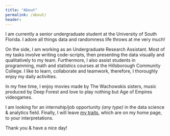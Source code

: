 ```yaml
---
title: "About"
permalink: /about/
header:
---
```

I am currently a senior undergraduate student at the University of South Florida. I adore all things data and randomness life throws at me very much!
     
On the side, I am working as an Undergraduate Research Assistant. Most of my tasks involve writing code-scripts, then presenting the data visually and qualitatively to my team. Furthermore, I also assist students in programming, math and statistics courses at the Hillsborough Community College. I like to learn, collaborate and teamwork, therefore, I thoroughly enjoy my daily activities.
       
In my free time, I enjoy movies made by The Wachowskis sisters, music produced by Deep Forest and love to play nothing but Age of Empires videogames.    
     
I am looking for an internship/job opportunity *(any type)* in the data science & analytics field. Finally, I will leave [my traits](https://opendatasurgeon.github.io/), which are on my home page, to your interpretations.

Thank you & have a nice day!
